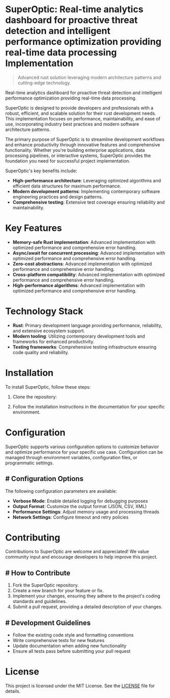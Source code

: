 <!-- fallback_SuperOptic_20250727043910_51922 -->

# SuperOptic: Real-time analytics dashboard for proactive threat detection and intelligent performance optimization providing real-time data processing Implementation
> Advanced rust solution leveraging modern architecture patterns and cutting-edge technology.

Real-time analytics dashboard for proactive threat detection and intelligent performance optimization providing real-time data processing.

SuperOptic is designed to provide developers and professionals with a robust, efficient, and scalable solution for their rust development needs. This implementation focuses on performance, maintainability, and ease of use, incorporating industry best practices and modern software architecture patterns.

The primary purpose of SuperOptic is to streamline development workflows and enhance productivity through innovative features and comprehensive functionality. Whether you're building enterprise applications, data processing pipelines, or interactive systems, SuperOptic provides the foundation you need for successful project implementation.

SuperOptic's key benefits include:

* **High-performance architecture**: Leveraging optimized algorithms and efficient data structures for maximum performance.
* **Modern development patterns**: Implementing contemporary software engineering practices and design patterns.
* **Comprehensive testing**: Extensive test coverage ensuring reliability and maintainability.

# Key Features

* **Memory-safe Rust implementation**: Advanced implementation with optimized performance and comprehensive error handling.
* **Async/await for concurrent processing**: Advanced implementation with optimized performance and comprehensive error handling.
* **Zero-cost abstractions**: Advanced implementation with optimized performance and comprehensive error handling.
* **Cross-platform compatibility**: Advanced implementation with optimized performance and comprehensive error handling.
* **High-performance algorithms**: Advanced implementation with optimized performance and comprehensive error handling.

# Technology Stack

* **Rust**: Primary development language providing performance, reliability, and extensive ecosystem support.
* **Modern tooling**: Utilizing contemporary development tools and frameworks for enhanced productivity.
* **Testing frameworks**: Comprehensive testing infrastructure ensuring code quality and reliability.

# Installation

To install SuperOptic, follow these steps:

1. Clone the repository:


2. Follow the installation instructions in the documentation for your specific environment.

# Configuration

SuperOptic supports various configuration options to customize behavior and optimize performance for your specific use case. Configuration can be managed through environment variables, configuration files, or programmatic settings.

## # Configuration Options

The following configuration parameters are available:

* **Verbose Mode**: Enable detailed logging for debugging purposes
* **Output Format**: Customize the output format (JSON, CSV, XML)
* **Performance Settings**: Adjust memory usage and processing threads
* **Network Settings**: Configure timeout and retry policies

# Contributing

Contributions to SuperOptic are welcome and appreciated! We value community input and encourage developers to help improve this project.

## # How to Contribute

1. Fork the SuperOptic repository.
2. Create a new branch for your feature or fix.
3. Implement your changes, ensuring they adhere to the project's coding standards and guidelines.
4. Submit a pull request, providing a detailed description of your changes.

## # Development Guidelines

* Follow the existing code style and formatting conventions
* Write comprehensive tests for new features
* Update documentation when adding new functionality
* Ensure all tests pass before submitting your pull request

# License

This project is licensed under the MIT License. See the [LICENSE](https://github.com/marcmotta/SuperOptic/blob/main/LICENSE) file for details.

